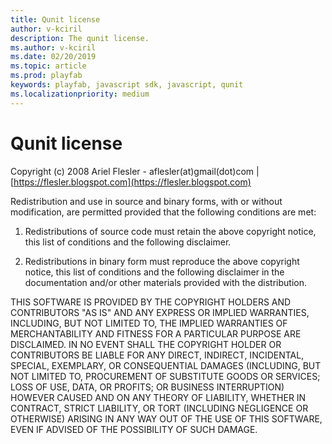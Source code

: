 ```yaml
---
title: Qunit license
author: v-kciril
description: The qunit license.
ms.author: v-kciril
ms.date: 02/20/2019
ms.topic: article
ms.prod: playfab
keywords: playfab, javascript sdk, javascript, qunit
ms.localizationpriority: medium
---
```


# Qunit license

Copyright (c) 2008 Ariel Flesler - aflesler(at)gmail(dot)com | [https://flesler.blogspot.com](https://flesler.blogspot.com)

Redistribution and use in source and binary forms, with or without modification, are permitted provided that the following conditions are met:

1. Redistributions of source code must retain the above copyright notice, this list of conditions and the following disclaimer.

2. Redistributions in binary form must reproduce the above copyright notice, this list of conditions and the following disclaimer in the documentation and/or other materials provided with the distribution.

THIS SOFTWARE IS PROVIDED BY THE COPYRIGHT HOLDERS AND CONTRIBUTORS "AS IS" AND ANY EXPRESS OR IMPLIED WARRANTIES, INCLUDING, BUT NOT LIMITED TO, THE IMPLIED WARRANTIES OF MERCHANTABILITY AND FITNESS FOR A PARTICULAR PURPOSE ARE DISCLAIMED. IN NO EVENT SHALL THE COPYRIGHT HOLDER OR CONTRIBUTORS BE LIABLE FOR ANY DIRECT, INDIRECT, INCIDENTAL, SPECIAL, EXEMPLARY, OR CONSEQUENTIAL DAMAGES (INCLUDING, BUT NOT LIMITED TO, PROCUREMENT OF SUBSTITUTE GOODS OR SERVICES; LOSS OF USE, DATA, OR PROFITS; OR BUSINESS INTERRUPTION) HOWEVER CAUSED AND ON ANY THEORY OF LIABILITY, WHETHER IN CONTRACT, STRICT LIABILITY, OR TORT (INCLUDING NEGLIGENCE OR OTHERWISE) ARISING IN ANY WAY OUT OF THE USE OF THIS SOFTWARE, EVEN IF ADVISED OF THE POSSIBILITY OF SUCH DAMAGE.